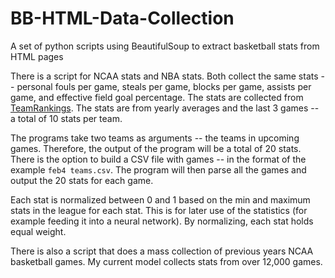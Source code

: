 # BB-HTML-Data-Collection

A set of python scripts using BeautifulSoup to extract basketball stats from HTML pages

There is a script for NCAA stats and NBA stats. Both collect the same stats -- personal fouls per game, steals per game, blocks per game, assists per game, and effective field goal percentage. The stats are collected from [TeamRankings](https://www.teamrankings.com/). The stats are from yearly averages and the last 3 games -- a total of 10 stats per team. 

The programs take two teams as arguments -- the teams in upcoming games. Therefore, the output of the program will be a total of 20 stats. There is the option to build a CSV file with games -- in the format of the example ``feb4 teams.csv``. The program will then parse all the games and output the 20 stats for each game. 

Each stat is normalized between 0 and 1 based on the min and maximum stats in the league for each stat. This is for later use of the statistics (for example feeding it into a neural network). By normalizing, each stat holds equal weight. 

There is also a script that does a mass collection of previous years NCAA basketball games. My current model collects stats from over 12,000 games. 

